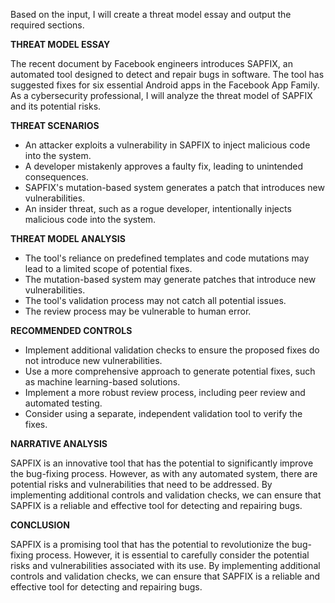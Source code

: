 Based on the input, I will create a threat model essay and output the required sections.

**THREAT MODEL ESSAY**

The recent document by Facebook engineers introduces SAPFIX, an automated tool designed to detect and repair bugs in software. The tool has suggested fixes for six essential Android apps in the Facebook App Family. As a cybersecurity professional, I will analyze the threat model of SAPFIX and its potential risks.

**THREAT SCENARIOS**

* An attacker exploits a vulnerability in SAPFIX to inject malicious code into the system.
* A developer mistakenly approves a faulty fix, leading to unintended consequences.
* SAPFIX's mutation-based system generates a patch that introduces new vulnerabilities.
* An insider threat, such as a rogue developer, intentionally injects malicious code into the system.

**THREAT MODEL ANALYSIS**

* The tool's reliance on predefined templates and code mutations may lead to a limited scope of potential fixes.
* The mutation-based system may generate patches that introduce new vulnerabilities.
* The tool's validation process may not catch all potential issues.
* The review process may be vulnerable to human error.

**RECOMMENDED CONTROLS**

* Implement additional validation checks to ensure the proposed fixes do not introduce new vulnerabilities.
* Use a more comprehensive approach to generate potential fixes, such as machine learning-based solutions.
* Implement a more robust review process, including peer review and automated testing.
* Consider using a separate, independent validation tool to verify the fixes.

**NARRATIVE ANALYSIS**

SAPFIX is an innovative tool that has the potential to significantly improve the bug-fixing process. However, as with any automated system, there are potential risks and vulnerabilities that need to be addressed. By implementing additional controls and validation checks, we can ensure that SAPFIX is a reliable and effective tool for detecting and repairing bugs.

**CONCLUSION**

SAPFIX is a promising tool that has the potential to revolutionize the bug-fixing process. However, it is essential to carefully consider the potential risks and vulnerabilities associated with its use. By implementing additional controls and validation checks, we can ensure that SAPFIX is a reliable and effective tool for detecting and repairing bugs.
